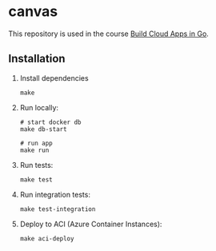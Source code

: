 # canvas

This repository is used in the course [Build Cloud Apps in Go](https://www.golang.dk/courses/build-cloud-apps-in-go).


## Installation

1. Install dependencies
    ```shell
    make
    ```

1. Run locally:
    ```shell
    # start docker db
    make db-start

    # run app
    make run
    ```

1. Run tests:
    ```shell
    make test
    ```

1. Run integration tests:
    ```shell
    make test-integration
    ```

1. Deploy to ACI (Azure Container Instances):
    ```shell
    make aci-deploy
    ```
